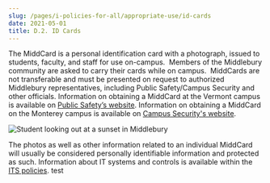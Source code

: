```yaml
---
slug: /pages/i-policies-for-all/appropriate-use/id-cards
date: 2021-05-01
title: D.2. ID Cards
---
```

The MiddCard is a personal identification card with a photograph, issued to students, faculty, and staff for use on-campus.  Members of the Middlebury community are asked to carry their cards while on campus.  MiddCards are not transferable and must be presented on request to authorized Middlebury representatives, including Public Safety/Campus Security and other officials. Information on obtaining a MiddCard at the Vermont campus is available on [Public Safety’s website](https://www.middlebury.edu/office/public-safety). Information on obtaining a MiddCard on the Monterey campus is available on [Campus Security's website](https://www.middlebury.edu/institute/offices-services/security).

![Student looking out at a sunset in Middlebury](https://sandcat.middlebury.edu/comm/emailimages/admissions/2021/yield/why-midd-video-th.jpg)

The photos as well as other information related to an individual MiddCard will usually be considered personally identifiable information and protected as such. Information about IT systems and controls is available within the [ITS policies](https://www.middlebury.edu/office/information-technology-services/policies). test